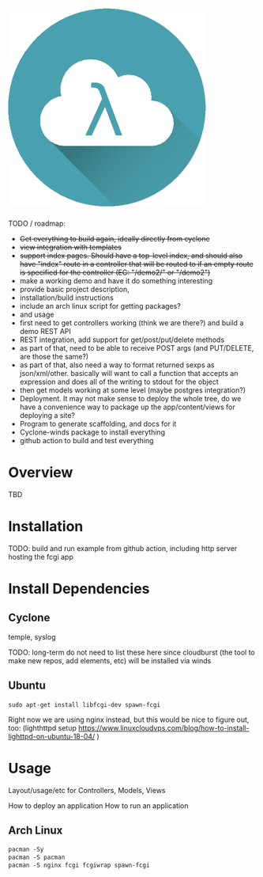 # <img src="content/images/cloud.png">

TODO / roadmap: 

- ~~Get everything to build again, ideally directly from cyclone~~
- ~~view integration with templates~~
- ~~support index pages. Should have a top-level index, and should also have "index" route in a controller that will be routed to if an empty route is specified for the controller (EG: "/demo2/" or "/demo2")~~
- make a working demo and have it do something interesting
- provide basic project description,
- installation/build instructions 
- include an arch linux script for getting packages?
- and usage
- first need to get controllers working (think we are there?) and build a demo REST API
- REST integration, add support for get/post/put/delete methods
- as part of that, need to be able to receive POST args (and PUT/DELETE, are those the same?)
- as part of that, also need a way to format returned sexps as json/xml/other.
  basically will want to call a function that accepts an expression and does all of the
  writing to stdout for the object
- then get models working at some level (maybe postgres integration?)
- Deployment. It may not make sense to deploy the whole tree, do we have a convenience way to package up the app/content/views for deploying a site?
- Program to generate scaffolding, and docs for it
- Cyclone-winds package to install everything
- github action to build and test everything

# Overview

TBD

# Installation

TODO: build and run example from github action, including http server hosting the fcgi app

# Install Dependencies

## Cyclone

temple, syslog

TODO: long-term do not need to list these here since cloudburst (the tool to make new repos, add elements, etc) will be installed via winds

## Ubuntu

    sudo apt-get install libfcgi-dev spawn-fcgi

Right now we are using nginx instead, but this would be nice to figure out, too:
(lighthttpd setup https://www.linuxcloudvps.com/blog/how-to-install-lighttpd-on-ubuntu-18-04/ )

# Usage

Layout/usage/etc for Controllers, Models, Views

How to deploy an application
How to run an application



## Arch Linux

    pacman -Sy
    pacman -S pacman
    pacman -S nginx fcgi fcgiwrap spawn-fcgi

